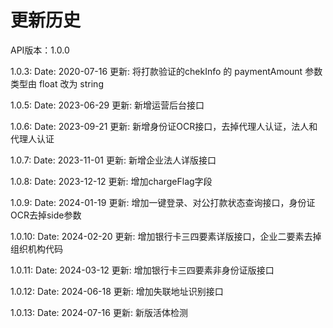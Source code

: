 # 更新历史 #
API版本：1.0.0

1.0.3: 
Date: 2020-07-16
更新: 将打款验证的chekInfo 的 paymentAmount 参数类型由 float 改为 string 

1.0.5: 
Date: 2023-06-29
更新: 新增运营后台接口

1.0.6: 
Date: 2023-09-21
更新: 新增身份证OCR接口，去掉代理人认证，法人和代理人认证

1.0.7: 
Date: 2023-11-01
更新: 新增企业法人详版接口

1.0.8: 
Date: 2023-12-12
更新: 增加chargeFlag字段

1.0.9: 
Date: 2024-01-19
更新: 增加一键登录、对公打款状态查询接口，身份证OCR去掉side参数

1.0.10: 
Date: 2024-02-20
更新: 增加银行卡三四要素详版接口，企业二要素去掉组织机构代码

1.0.11: 
Date: 2024-03-12
更新: 增加银行卡三四要素非身份证版接口

1.0.12: 
Date: 2024-06-18
更新: 增加失联地址识别接口

1.0.13: 
Date: 2024-07-16
更新: 新版活体检测
